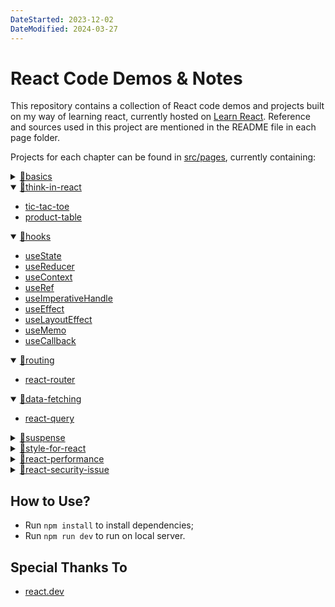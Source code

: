 ```yaml
---
DateStarted: 2023-12-02
DateModified: 2024-03-27
---
```


# React Code Demos & Notes

This repository contains a collection of React code demos and projects built on my way of learning react, currently hosted on [Learn React](https://jenniferwonder.github.io/learn-react/). Reference and sources used in this project are mentioned in the README file in each page folder.

Projects for each chapter can be found in [src/pages](https://github.com/Jenniferwonder/learn-react/tree/main/src/pages), currently containing:

<details>
<summary><a href="https://github.com/Jenniferwonder/learn-react/tree/main/src/basics">📂basics</a></summary>

</details>

<details open>
<summary><a href="https://github.com/Jenniferwonder/learn-react/tree/main/src/think-in-react">📂think-in-react</a></summary>

- [tic-tac-toe](https://github.com/Jenniferwonder/learn-react/tree/main/src/pages/think-in-react/tic-tac-toe)
- [product-table](https://github.com/Jenniferwonder/learn-react/tree/main/src/pages/think-in-react/product-table-app)

</details>

<details open>
<summary><a href="https://github.com/Jenniferwonder/learn-react/tree/main/src/hooks">📂hooks</a></summary>

- [useState](https://github.com/Jenniferwonder/learn-react/tree/main/src/pages/hooks/state/useState)
- [useReducer](https://github.com/Jenniferwonder/learn-react/tree/main/src/pages/hooks/state/useReducer)
- [useContext](https://github.com/Jenniferwonder/learn-react/tree/main/src/pages/hooks/state/useContext)
- [useRef](https://github.com/Jenniferwonder/learn-react/tree/main/src/pages/hooks/ref/useRef)
- [useImperativeHandle](https://github.com/Jenniferwonder/learn-react/tree/main/src/pages/hooks/ref/useImperativeHandle)
- [useEffect](https://github.com/Jenniferwonder/learn-react/tree/main/src/pages/hooks/effects/useEffect)
- [useLayoutEffect](https://github.com/Jenniferwonder/learn-react/tree/main/src/pages/hooks/effects/useLayoutEffect)
- [useMemo](https://github.com/Jenniferwonder/learn-react/tree/main/src/pages/hooks/memo/useMemo)
- [useCallback](https://github.com/Jenniferwonder/learn-react/tree/main/src/pages/hooks/memo/useCallback)
</details>

<details open>
<summary><a href="https://github.com/Jenniferwonder/learn-react/tree/main/src/pages/routing">📂routing</a></summary>

- [react-router](https://github.com/Jenniferwonder/learn-react/tree/main/src/pages/routing/react-router)
</details>

<details open>
<summary><a href="https://github.com/Jenniferwonder/learn-react/tree/main/src/pages/data-fetching">📂data-fetching</a></summary>

- [react-query](https://github.com/Jenniferwonder/learn-react/tree/main/src/pages/data-fetching/react-query)
</details>

<details>
<summary><a href="https://github.com/Jenniferwonder/learn-react/tree/main/src/pages/suspense">📂suspense</a></summary>

</details>

<details>
<summary><a href="https://github.com/Jenniferwonder/learn-react/tree/main/src/pages/style-for-react">📂style-for-react</a></summary>

</details>

<details>
<summary><a href="https://github.com/Jenniferwonder/learn-react/tree/main/src/pages/react-performance">📂react-performance</a></summary>

</details>

<details>
<summary><a href="https://github.com/Jenniferwonder/learn-react/tree/main/src/pages/react-security-issue">📂react-security-issue</a></summary>

</details>

## How to Use?

- Run `npm install` to install dependencies;
- Run `npm run dev` to run on local server.

## Special Thanks To

- [react.dev](https://react.dev/)
